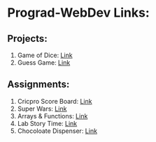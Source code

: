 # Prograd-WebDev Links:

## Projects:
1. Game of Dice: [Link](https://adityakanikdaley.github.io/Prograd-WebDev/Projects/GameOfDice) <br>
2. Guess Game: [Link](https://adityakanikdaley.github.io/Prograd-WebDev/Projects/GuessGame) <br>

## Assignments:
1. Cricpro Score Board: [Link](https://adityakanikdaley.github.io/Prograd-WebDev/Assignments/1_CricproScoreBoard) <br>
2. Super Wars: [Link](https://adityakanikdaley.github.io/Prograd-WebDev/Assignments/2_SuperWars) <br>
3. Arrays & Functions: [Link](https://adityakanikdaley.github.io/Prograd-WebDev/Assignments/3_ArraysFunctions) <br>
4. Lab Story Time: [Link](https://adityakanikdaley.github.io/Prograd-WebDev/Assignments/4_LabStoryTime) <br>
7. Chocoloate Dispenser: [Link](https://adityakanikdaley.github.io/Prograd-WebDev/Assignments/7_ChocoloateDispenser) <br>
